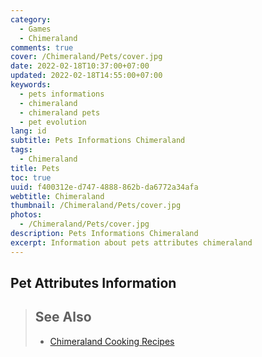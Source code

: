 ```yaml
---
category:
  - Games
  - Chimeraland
comments: true
cover: /Chimeraland/Pets/cover.jpg
date: 2022-02-18T10:37:00+07:00
updated: 2022-02-18T14:55:00+07:00
keywords:
  - pets informations
  - chimeraland
  - chimeraland pets
  - pet evolution
lang: id
subtitle: Pets Informations Chimeraland
tags:
  - Chimeraland
title: Pets
toc: true
uuid: f400312e-d747-4888-862b-da6772a34afa
webtitle: Chimeraland
thumbnail: /Chimeraland/Pets/cover.jpg
photos:
  - /Chimeraland/Pets/cover.jpg
description: Pets Informations Chimeraland
excerpt: Information about pets attributes chimeraland
---
```


<!-- translator -->
<!-- include Recipes/translator.html -->

## Pet Attributes Information

<!-- include Pets/table.html -->
<script src='Pets/script.js'></script>
<link rel="stylesheet" href="Pets/style.css" />

> ## See Also
> - [Chimeraland Cooking Recipes](/Chimeraland/Recipes.html)

